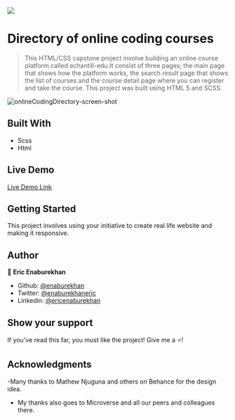 ![](https://img.shields.io/badge/Microverse-blueviolet)

# Directory of online coding courses

> This HTML/CSS capstone project involve building an online course platform called echantill-edu.It consist of three pages; the main page that shows how the platform works, the search result page that shows the list of courses and the course detail page where you can register and take the course. This project was built using HTML 5 and SCSS. 



![onlineCodingDirectory-screen-shot](https://user-images.githubusercontent.com/51296741/95023564-a25ee380-0675-11eb-9734-0b94d51cb35d.png)


## Built With

- Scss
- Html


## Live Demo

[Live Demo Link](https://raw.githack.com/enaburekhan/Directory-of-online-coding-language-courses-/feature-onlineCoding/html/index.html)


## Getting Started

This project involves using your initiative to create real life website and making it responsive. 

## Author

👤 **Eric Enaburekhan**

- Github: [@enaburekhan](https://github.com/enaburekhan)
- Twitter: [@enaburekhaneric](https://twitter.com/enaburekhaneric)
- Linkedin: [@ericenaburekhan](https://www.linkedin.com/in/eric-enaburekhan-801a28100/)

## Show your support

If you've read this far, you must like the project! Give me a ⭐️!

## Acknowledgments

-Many thanks to Mathew Njuguna and others on Behance for the design idea.
- My thanks also goes to Microverse and all our peers and colleagues there.
